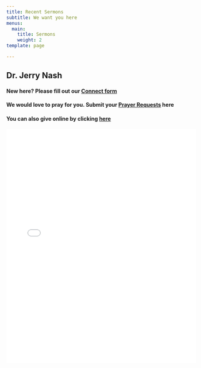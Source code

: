```yaml
---
title: Recent Sermons
subtitle: We want you here
menus:
  main:
    title: Sermons
    weight: 2
template: page

---
```

## Dr. Jerry Nash

#### New here? Please fill out our [Connect form](https://forms.gle/651RQkxsmr3C6CMV8)

#### We would love to pray for you. Submit your [Prayer Requests](https://forms.gle/duinCZesEGRo8xDs9) here

#### You can also give online by clicking [here](https://paypal.me/fbcbronson?locale.x=en_US)

<iframe src="[https://www.facebook.com/plugins/post.php?href=https%3A%2F%2Fwww.facebook.com%2FBronsonFBC%2Fposts%2F4588649201167876&width=500&show_text=true&appId=241729623626672&height=618](https://www.facebook.com/plugins/post.php?href=https%3A%2F%2Fwww.facebook.com%2FBronsonFBC%2Fposts%2F4588649201167876&width=500&show_text=true&appId=241729623626672&height=618 "https://www.facebook.com/plugins/post.php?href=https%3A%2F%2Fwww.facebook.com%2FBronsonFBC%2Fposts%2F4588649201167876&width=500&show_text=true&appId=241729623626672&height=618")" width="500" height="618" style="border:none;overflow:hidden" scrolling="no" frameborder="0" allowfullscreen="true" allow="autoplay; clipboard-write; encrypted-media; picture-in-picture; web-share"></iframe>